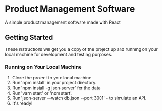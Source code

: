 ﻿# Product Management Software
A simple product management software made with React.

## Getting Started
These instructions will get you a copy of the project up and running on your local machine for development and testing purposes.

### Running on Your Local Machine
1. Clone the project to your local machine.
2. Run 'npm install' in your project directory.
3. Run 'npm install -g json-server' for the data.
4. Run 'yarn start' or 'npm start'.
5. Run 'json-server --watch db.json --port 3001' - to simulate an API.
6. It's ready!